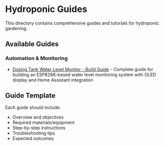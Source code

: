 # Hydroponic Guides

This directory contains comprehensive guides and tutorials for hydroponic gardening.

## Available Guides

### Automation & Monitoring
- [Dosing Tank Water Level Monitor - Build Guide](dosing-tank-build-guide.md) - Complete guide for building an ESP8266-based water level monitoring system with OLED display and Home Assistant integration

## Guide Template

Each guide should include:
- Overview and objectives
- Required materials/equipment
- Step-by-step instructions
- Troubleshooting tips
- Expected outcomes
